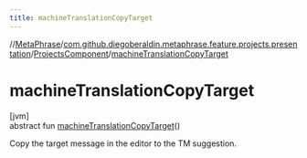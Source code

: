 ```yaml
---
title: machineTranslationCopyTarget
---
```

//[MetaPhrase](../../../index.html)/[com.github.diegoberaldin.metaphrase.feature.projects.presentation](../index.html)/[ProjectsComponent](index.html)/[machineTranslationCopyTarget](machine-translation-copy-target.html)



# machineTranslationCopyTarget



[jvm]\
abstract fun [machineTranslationCopyTarget](machine-translation-copy-target.html)()



Copy the target message in the editor to the TM suggestion.




